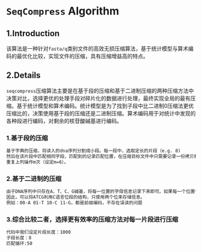 # `SeqCompress` Algorithm

## 1.Introduction

该算法是一种针对`fasta/q`类别文件的高效无损压缩算法，基于统计模型与算术编码的最优化比较，实现文件的压缩，具有压缩增益高的特点。

## 2.Details

​	`seqcompress`压缩算法主要是在基于段的压缩和基于二进制压缩的两种压缩方法中决策对比，选择更优的处理手段对碎片化的数据进行处理，最终实现全局的最有压缩。基于统计模型和算术编码。统计模型是为了找到子段中比二进制0压缩法更优压缩比的，决策使用基于段的压缩还是二进制压缩。算术编码用于对统计中发现的各种段进行编码，对剩余的核苷酸碱基进行编码。 



### 1.基于段的压缩

```markdown
基于字典的压缩，将读入的dna序列分割成小段。每一段中，选取定长的片段（e.g. 8)
然后在该片段中匹配相同字段，匹配到的记录匹配位置，在压缩目标文件中只需要记录一份拷贝和其他匹配的位置。
重复上列操作m次（设定m=6）。
```

### 2.基于二进制的压缩

```MARKDOWN
由于DNA序列中只存在A、T、C、G碱基，将每一位置的字母信息记录下来即可。如果每一个位置使用char类型来记录的话，实际上动用的只有4个数据量。即只占用两个位的大小，但char类型的字符却是占用了1个字节4个位，造成浪费。
因此，可以将ATCG利用C语言位段的结构，只使用两个位来存储信息。
例如：00-A 01-T 10-C 11-G，都是前缀编码，不存在误读的问题
```

### 3.综合比较二者，选择更有效率的压缩方法对每一片段进行压缩

```markdown
代码中我们设定片段长度：1000
子段长度：8
匹配循环:50
```

